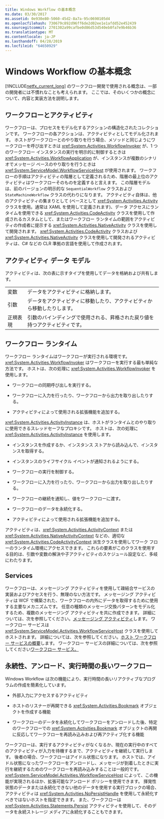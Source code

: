 ```yaml
---
title: Windows Workflow の基本概念
ms.date: 03/30/2017
ms.assetid: 0e930e80-5060-45d2-8a7a-95c0690105d4
ms.openlocfilehash: 730679c892d96ff6de2d02ee1e1afdd52e452439
ms.sourcegitcommit: 2701302a99cafbe0d86d53d540eb0fa7e9b46b36
ms.translationtype: MT
ms.contentlocale: ja-JP
ms.lasthandoff: 04/28/2019
ms.locfileid: "64650929"
---
```

# <a name="fundamental-windows-workflow-concepts"></a>Windows Workflow の基本概念
[!INCLUDE[netfx_current_long](../../../includes/netfx-current-long-md.md)] のワークフロー開発で使用される概念は、一部の開発者には不慣れなことも考えられます。 ここでは、そのいくつかの概念について、内容と実装方法を説明します。  
  
## <a name="workflows-and-activities"></a>ワークフローとアクティビティ  
 ワークフローは、プロセスをモデル化するアクションの構造化されたコレクションです。 ワークフローの各アクションは、アクティビティとしてモデル化されます。 ホストがワークフローとのやり取りを行う場合、メソッドと同じようにワークフローを呼び出すときは <xref:System.Activities.WorkflowInvoker> が、1 つのワークフロー インスタンスの実行を明示的に制御するときは <xref:System.Activities.WorkflowApplication> が、インスタンスが複数のシナリオでメッセージ ベースのやり取りを行うときは <xref:System.ServiceModel.WorkflowServiceHost> が使用されます。 ワークフローの手順はアクティビティの階層として定義されるため、階層の最上位のアクティビティはワークフローそのものを定義すると言えます。 この階層モデルは、前のバージョンの明示的な `SequentialWorkflow` クラスおよび `StateMachineWorkflow` クラスの代わりになります。 アクティビティ自体は、他のアクティビティの集まりとして (ベースとして <xref:System.Activities.Activity> クラスを使用。通常は XAML を使用して定義されます)、データ アクセスにランタイムを使用できる <xref:System.Activities.CodeActivity> クラスを使用して作成されるカスタムとして、またはワークフロー ランタイムの範囲をアクティビティの作成者に提示する <xref:System.Activities.NativeActivity> クラスを使用して開発されます。 <xref:System.Activities.CodeActivity> クラスおよび <xref:System.Activities.NativeActivity> クラスを使用して開発されるアクティビティは、C# などの CLR 準拠の言語を使用して作成されます。  
  
## <a name="activity-data-model"></a>アクティビティ データ モデル  
 アクティビティは、次の表に示すタイプを使用してデータを格納および共有します。  
  
|||  
|-|-|  
|変数|データをアクティビティに格納します。|  
|引数|データをアクティビティに移動したり、アクティビティから移動したりします。|  
|正規表現|引数のバインディングで使用される、昇格された戻り値を持つアクティビティです。|  
  
## <a name="workflow-runtime"></a>ワークフロー ランタイム  
 ワークフロー ランタイムはワークフローが実行される環境です。 <xref:System.Activities.WorkflowInvoker> はワークフローを実行する最も単純な方法です。 ホストは、次の処理に <xref:System.Activities.WorkflowInvoker> を使用します。  
  
- ワークフローの同期呼び出しを実行する。  
  
- ワークフローに入力を行ったり、ワークフローから出力を取り出したりする。  
  
- アクティビティによって使用される拡張機能を追加する。  
  
 <xref:System.Activities.ActivityInstance> は、ホストがランタイムとのやり取りに使用できるスレッドセーフなプロキシです。 ホストは、次の処理に <xref:System.Activities.ActivityInstance> を使用します。  
  
- インスタンスを作成するか、インスタンス ストアから読み込んで、インスタンスを取得する。  
  
- インスタンスのライフサイクル イベントが通知されるようにする。  
  
- ワークフローの実行を制御する。  
  
- ワークフローに入力を行ったり、ワークフローから出力を取り出したりする。  
  
- ワークフローの継続を通知し、値をワークフローに渡す。  
  
- ワークフローのデータを永続化する。  
  
- アクティビティによって使用される拡張機能を追加する。  
  
 アクティビティは、<xref:System.Activities.ActivityContext> または <xref:System.Activities.NativeActivityContext> などの、適切な <xref:System.Activities.CodeActivityContext> 派生クラスを使用してワーク フローのランタイム環境にアクセスできます。 これらの要素がこのクラスを使用する目的は、引数や変数の解決や子アクティビティのスケジュール設定など、多岐にわたります。  
  
## <a name="services"></a>Services  
 ワークフローは、メッセージング アクティビティを使用して疎結合サービスの実装およびアクセスを行う、無理のない方法です。 メッセージング アクティビティは WCF で構築された、ワークフローの内外にデータを取得するために使用する主要なメカニズムです。 任意の種類のメッセージ交換パターンをモデル化するため、複数のメッセージング アクティビティを共に作成できます。 詳細については、次を参照してください。[メッセージング アクティビティ](../wcf/feature-details/messaging-activities.md)します。 ワークフロー サービスは <xref:System.ServiceModel.Activities.WorkflowServiceHost> クラスを使用してホストされます。 詳細については、次を参照してください。[ホスト ワークフロー サービスの概要](../wcf/feature-details/hosting-workflow-services-overview.md)します。 ワークフロー サービスの詳細については、次を参照してください[ワークフロー サービス。](../wcf/feature-details/workflow-services.md)  
  
## <a name="persistence-unloading-and-long-running-workflows"></a>永続性、アンロード、実行時間の長いワークフロー  
 Windows Workflow は次の機能により、実行時間の長いリアクティブなプログラムの作成を簡素化しています。  
  
- 外部入力にアクセスするアクティビティ  
  
- ホストのリスナーが再開できる <xref:System.Activities.Bookmark> オブジェクトを作成する機能  
  
- ワークフローのデータを永続化してワークフローをアンロードした後、特定のワークフローでの <xref:System.Activities.Bookmark> オブジェクトの再開に反応してワークフローを再読み込みおよび再アクティブ化する機能  
  
 ワークフローは、実行するアクティビティがなくなるか、現在の実行中のすべてのアクティビティが入力を待機するまで、アクティビティを継続して実行します。 後者の場合、ワークフローはアイドル状態になります。 ホストでは、アイドル状態になったワークフローをアンロードし、メッセージが到着したときに実行を継続するためのワークフローを再読み込みすることは一般的です。 <xref:System.ServiceModel.Activities.WorkflowServiceHost> によって、この機能が実現されるほか、拡張可能なアンロード ポリシーを使用できます。 揮発性状態のデータまたは永続化できない他のデータを使用する実行ブロックの場合、アクティビティは <xref:System.Activities.NoPersistHandle> を使用して永続化すべきではないホストを指定できます。 また、ワークフローは <xref:System.Activities.Statements.Persist> アクティビティを使用して、そのデータを永続ストレージ メディアに永続化することもできます。
